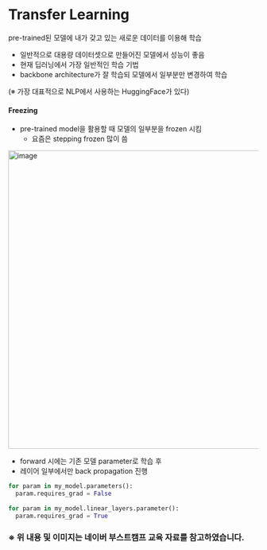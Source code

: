 # Transfer Learning

pre-trained된 모델에 내가 갖고 있는 새로운 데이터를 이용해 학습
* 일반적으로 대용량 데이터셋으로 만들어진 모델에서 성능이 좋음
* 현재 딥러닝에서 가장 일반적인 학습 기법
* backbone architecture가 잘 학습되 모델에서 일부분만 변경하여 학습

(※ 가장 대표적으로 NLP에서 사용하는 HuggingFace가 있다)

#### Freezing
- pre-trained model을 활용할 때 모델의 일부분을 frozen 시킴
  - 요즘은 stepping frozen 많이 씀

<img width="600" alt="image" src="https://user-images.githubusercontent.com/93971443/193399525-d10c5c22-298f-4b40-a056-a87d98986288.png">

- forward 시에는 기존 모델 parameter로 학습 후
- 레이어 일부에서만 back propagation 진행

```python
for param in my_model.parameters():
  param.requires_grad = False
  
for param in my_model.linear_layers.parameter():
  param.requires_grad = True
```

### ※ 위 내용 및 이미지는 네이버 부스트캠프 교육 자료를 참고하였습니다.
